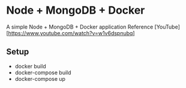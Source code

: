 # Node + MongoDB + Docker

A simple Node + MongoDB + Docker application
Reference [YouTube][https://www.youtube.com/watch?v=w1v6dspnubq]

## Setup

- docker build
- docker-compose build
- docker-compose up
